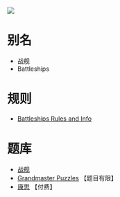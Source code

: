 ![](https://www.gmpuzzles.com/images/blog/GM-Battleships-Ex.png)

# 别名
- 战舰
- Battleships

# 规则
- [Battleships Rules and Info](https://www.gmpuzzles.com/blog/battleships-rules-and-info/)

# 题库
- [战舰](https://cn.puzzle-battleships.com/)
- [Grandmaster Puzzles](https://www.gmpuzzles.com/blog/category/objectplacement/battleships/) 【题目有限】
- [康思](https://www.conceptispuzzles.com/zh/index.aspx?uri=puzzle/battleships) 【付费】